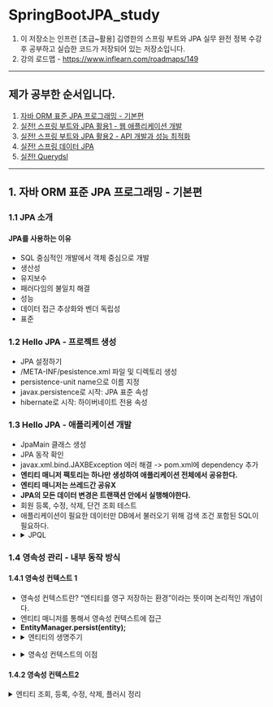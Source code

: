 # SpringBootJPA_study
1. 이 저장소는 인프런 [초급~활용] 김영한의 스프링 부트와 JPA 실무 완전 정복 수강 후 공부하고 실습한 코드가 저장되어 있는 저장소입니다.
2. 강의 로드맵 - https://www.inflearn.com/roadmaps/149
*****
## 제가 공부한 순서입니다.
1. [자바 ORM 표준 JPA 프로그래밍 - 기본편](https://www.inflearn.com/course/ORM-JPA-Basic)
2. [실전! 스프링 부트와 JPA 활용1 - 웹 애플리케이션 개발](https://www.inflearn.com/course/%EC%8A%A4%ED%94%84%EB%A7%81%EB%B6%80%ED%8A%B8-JPA-%ED%99%9C%EC%9A%A9-1)
3. [실전! 스프링 부트와 JPA 활용2 - API 개발과 성능 최적화](https://www.inflearn.com/course/%EC%8A%A4%ED%94%84%EB%A7%81%EB%B6%80%ED%8A%B8-JPA-API%EA%B0%9C%EB%B0%9C-%EC%84%B1%EB%8A%A5%EC%B5%9C%EC%A0%81%ED%99%94)
4. [실전! 스프링 데이터 JPA](https://www.inflearn.com/course/%EC%8A%A4%ED%94%84%EB%A7%81-%EB%8D%B0%EC%9D%B4%ED%84%B0-JPA-%EC%8B%A4%EC%A0%84)
5. [실전! Querydsl](https://www.inflearn.com/course/Querydsl-%EC%8B%A4%EC%A0%84)
*****
## 1. 자바 ORM 표준 JPA 프로그래밍 - 기본편
### 1.1 JPA 소개
#### JPA를 사용하는 이유
- SQL 중심적인 개발에서 객체 중심으로 개발
- 생산성
- 유지보수
- 패러다임의 불일치 해결
- 성능
- 데이터 접근 추상화와 벤더 독립성
- 표준
### 1.2 Hello JPA - 프로젝트 생성
- JPA 설정하기
- /META-INF/pesistence.xml 파일 및 디렉토리 생성
- persistence-unit name으로 이름 지정
- javax.persistence로 시작: JPA 표준 속성
- hibernate로 시작: 하이버네이트 전용 속성
### 1.3 Hello JPA - 애플리케이션 개발
- JpaMain 클래스 생성
- JPA 동작 확인
- javax.xml.bind.JAXBException 에러 해결 -> pom.xml에 dependency 추가
- **엔티티 매니저 팩토리는 하나만 생성하여 애플리케이션 전체에서 공유한다.**
- **엔티티 매니저는 쓰레드간 공유X**
- **JPA의 모든 데이터 변경은 트랜잭션 안에서 실행해야한다.**
- 회원 등록, 수정, 삭제, 단건 조회 테스트
- 애플리케이션이 필요한 데이터만 DB에서 불러오기 위해 검색 조건 포함된 SQL이 필요하다.
- <details><summary>JPQL</summary>
  - JPA를 사용하면 엔티티 객체를 중심으로 개발한다.<br>
  - SQL과 문법 유사, SELECT, FROM, WHERE, GROUP BY, HAVING, JOIN 지원<br>
  - JPQL은 엔티티 객체를 대상으로 쿼리<br>
  - SQL은 데이터베이스 테이블을 대상으로 쿼리
  - 테이블이 아닌 객체를 대상으로 검색하는 객체 지향 쿼리
</details>

### 1.4 영속성 관리 - 내부 동작 방식
#### 1.4.1 영속성 컨텍스트 1
- 영속성 컨텍스트란? “엔티티를 영구 저장하는 환경”이라는 뜻이며 논리적인 개념이다.
- 엔티티 매니저를 통해서 영속성 컨텍스트에 접근
- **EntityManager.persist(entity);**
- <details><summary>엔티티의 생명주기</summary>
  - 비영속 (new/transient) -> 영속성 컨텍스트와 전혀 관계가 없는 새로운 상태<br>
  - 영속 (managed) -> 영속성 컨텍스트에 관리되는 상태 <br>
  - 준영속 (detached) -> 영속성 컨텍스트에 저장되었다가 분리된 상태<br>
  - 삭제 (removed) -> 삭제된 상태 
</details>

- <details><summary>영속성 컨텍스트의 이점</summary>
  - 1차 캐시<br>
  - 동일성(identity) 보장<br>
  - 트랜잭션을 지원하는 쓰기 지연<br>
  - 변경 감지(Dirty Checking)<br>
  - 지연 로딩(Lazy Loading)
</details>

#### 1.4.2 영속성 컨텍스트2
<details><summary>엔티티 조회, 등록, 수정, 삭제, 플러시 정리</summary>

- **엔티티 조회, 1차 캐시**
<pre>
//엔티티를 생성한 상태(비영속) 
Member member = new Member(); 
member.setId("member1"); 
member.setUsername("회원1");
//엔티티를 영속 
em.persist(member);
</pre>
- **1차 캐시에서 조회**
<pre>
Member member = new Member();
member.setId("member1");
member.setUsername("회원1");
//1차 캐시에 저장됨
em.persist(member);
//1차 캐시에서 조회
Member findMember = em.find(Member.class, "member1");
</pre>
- **데이터베이스에서 조회, 영속 엔티티의 동일성 보장**
<pre>
Member findMember2 = em.find(Member.class, "member2");
//영속 엔티티의 동일성 보장
Member a = em.find(Member.class, "member1"); 
Member b = em.find(Member.class, "member1");
//아래 코드 실행 시 true로 반환된다.
System.out.println(a == b); 
</pre>
- **엔티티 등록 -> 트랜잭션을 지원하는 쓰기 지연**
<pre>
//영속
Member member1 = new Member(150L,"A");
Member member2 = new Member(160L,"B");
em.persist(member1);
em.persist(member2);
System.out.println("=================");
//커밋하는 순간 데이터베이스에 INSERT SQL을 보낸다.
tx.commit();
</pre>
- **엔티티 수정 - 변경 감지**
<pre>
//엔티티 수정 - 변경 감지
Member member = em.find(Member.class,150L);
//데이터 변경 후 persist 호출할 필요 없다.
member.setName("Modify Name");
//순서: 1. flush -> 2. 엔티티와 스냅샷 비교 -> 3. UPDATE SQL 생성 -> 4. flush -> 5. commit
</pre>
- **플러시**
  - 영속성 컨텍스트를 플러시 하는 방법
  - em.flush() -> 직접 호출
  - 트랜잭션 커밋 -> 플러시 자동 호출
  - JPQL 쿼리 실행 -> 플러시 자동 호출

- **준영속 상태**
  - 준영속 -> 영속 상태의 엔티티가 영속성 컨텍스트에서 분리(detached)
  - em.detach(member); -> 특정 엔티티만 준영속 상태로 전환
  - em.clear(); -> 영속성 컨텍스트를 완전히 초기화

- **엔티티 삭제**
</details>